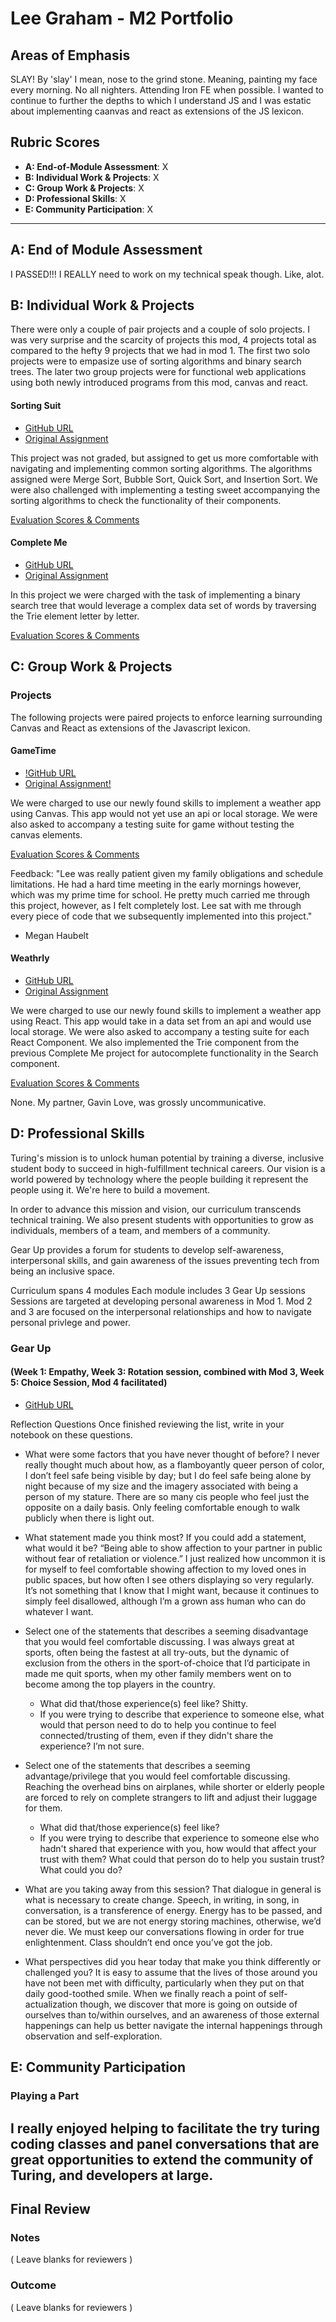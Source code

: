 
# Lee Graham - M2 Portfolio

## Areas of Emphasis

SLAY! By 'slay' I mean, nose to the grind stone.  Meaning, painting my face every morning.  No all nighters.  Attending Iron FE when possible. I wanted to continue to further the depths to which I understand JS and I was estatic about implementing caanvas and react as extensions of the JS lexicon.

## Rubric Scores

* **A: End-of-Module Assessment**: X
* **B: Individual Work & Projects**: X
* **C: Group Work & Projects**: X
* **D: Professional Skills**: X
* **E: Community Participation**: X

-----------------------

## A: End of Module Assessment

I PASSED!!!  I REALLY need to work on my technical speak though.  Like, alot.

## B: Individual Work & Projects

There were only a couple of pair projects and a couple of solo projects.  I was very surprise and the scarcity of projects this mod, 4 projects total as compared to the hefty 9 projects that we had in mod 1.  The first two solo projects were to empasize use of sorting algorithms and binary search trees.  The later two group projects were for functional web applications using both newly introduced programs from this mod, canvas and react. 

#### Sorting Suit

* [GitHub URL](https://github.com/TwirlingGoddess/Sorting-Algorithms)
* [Original Assignment](http://frontend.turing.io/projects/sorting-suite.html)

This project was not graded, but assigned to get us more comfortable with navigating and implementing common sorting algorithms.  The algorithms assigned were Merge Sort, Bubble Sort, Quick Sort, and Insertion Sort.  We were also challenged with implementing a testing sweet accompanying the sorting algorithms to check the functionality of their components.

[Evaluation Scores & Comments](http://frontend.turing.io/projects/sorting-suite.html)


#### Complete Me

* [GitHub URL](https://github.com/TwirlingGoddess/Complete-Me)
* [Original Assignment](http://frontend.turing.io/projects/complete-me.html)

In this project we were charged with the task of implementing a binary search tree that would leverage a complex data set of  words by traversing the Trie element letter by letter.

[Evaluation Scores & Comments](https://github.com/turingschool/front-end-submissions-public/blob/master/1803/mod-2/completeMe/leelee.md)


## C: Group Work & Projects

### Projects

The following projects were paired projects to enforce learning surrounding Canvas and React as extensions of the Javascript lexicon.

#### GameTime

* [!GitHub URL](https://github.com/TwirlingGoddess/GameTime-Centipede)
* [Original Assignment!](http://frontend.turing.io/projects/game-time.html)

We were charged to use our newly found skills to implement a weather app using Canvas.  This app would not yet use an api or  local storage.  We were also asked to accompany a testing suite for game without testing the canvas elements.

[Evaluation Scores & Comments](https://github.com/turingschool/front-end-submissions-public/blob/master/1803/mod-2/gametime/lee-meganH.md)

Feedback:
"Lee was really patient given my family obligations and schedule limitations.  He had a hard time meeting in the early mornings however, which was my prime time for school. He pretty much carried me through this project, however, as I felt completely lost. Lee sat with me through every piece of code that we subsequently implemented into this project."
  - Megan Haubelt

#### Weathrly

* [GitHub URL](https://github.com/TwirlingGoddess/WEATHRLY)
* [Original Assignment](http://frontend.turing.io/projects/weathrly.html)

We were charged to use our newly found skills to implement a weather app using React.  This app would take in a data set from an api and would use local storage.  We were also asked to accompany a testing suite for each React Component.  We also implemented the Trie component from the previous Complete Me project for autocomplete functionality in the Search component.

[Evaluation Scores & Comments](https://github.com/turingschool/front-end-submissions-public/blob/master/1803/mod-2/weathrly/gavin-lee.md)

None. My partner, Gavin Love, was grossly uncommunicative.


## D: Professional Skills
Turing's mission is to unlock human potential by training a diverse, inclusive student body to succeed in high-fulfillment technical careers. Our vision is a world powered by technology where the people building it represent the people using it. We're here to build a movement.

In order to advance this mission and vision, our curriculum transcends technical training. We also present students with opportunities to grow as individuals, members of a team, and members of a community.

Gear Up provides a forum for students to develop self-awareness, interpersonal skills, and gain awareness of the issues preventing tech from being an inclusive space.

Curriculum spans 4 modules
Each module includes 3 Gear Up sessions
Sessions are targeted at developing personal awareness in Mod 1. Mod 2 and 3 are focused on the interpersonal relationships and how to navigate personal privlege and power. 

### Gear Up
#### (Week 1: Empathy, Week 3: Rotation session, combined with Mod 3, Week 5: Choice Session, Mod 4 facilitated)

* [GitHub URL](https://github.com/turingschool/gear-up/blob/master/Mod2_Week1_Empathy_and_Privilege.markdown)

Reflection Questions
Once finished reviewing the list, write in your notebook on these questions.
* What were some factors that you have never thought of before?  I never really thought much about how, as a flamboyantly queer person of color, I don’t feel safe being visible by day; but I do feel safe being alone by night because of my size and the imagery associated with being a person of my stature. There are so many cis people who feel just the opposite on a daily basis.  Only feeling comfortable enough to walk publicly when there is light out.
* What statement made you think most? If you could add a statement, what would it be?  “Being able to show affection to your partner in public without fear of retaliation or violence.”  I just realized how uncommon it is for myself to feel comfortable showing affection to my loved ones in public spaces, but how often I see others displaying so very regularly.  It’s not something that I know that I might want, because it continues to simply feel disallowed, although I’m a grown ass human who can do whatever I want. 
* Select one of the statements that describes a seeming disadvantage that you would feel comfortable discussing.  I was always great at sports, often being the fastest at all try-outs, but the dynamic of exclusion from the others in the sport-of-choice that I’d participate in made me quit sports, when my other family members went on to become among the top players in the country.
    * What did that/those experience(s) feel like? Shitty.
    * If you were trying to describe that experience to someone else, what would that person need to do to help you continue to feel connected/trusting of them, even if they didn't share the experience?  I’m not sure.
* Select one of the statements that describes a seeming advantage/privilege that you would feel comfortable discussing.  Reaching the overhead bins on airplanes, while shorter or elderly people are forced to rely on complete strangers to lift and adjust their luggage for them.
    * What did that/those experience(s) feel like?
    * If you were trying to describe that experience to someone else who hadn't shared that experience with you, how would that affect your trust with them? What could that person do to help you sustain trust? What could you do?

* What are you taking away from this session? That dialogue in general is what is necessary to create change.  Speech, in writing, in song, in conversation, is a transference of energy.  Energy has to be passed, and can be stored, but we are not energy storing machines, otherwise, we’d never die.  We must keep our conversations flowing in order for true enlightenment.  Class shouldn’t end once you’ve got the job. 
* What perspectives did you hear today that make you think differently or challenged you?  It is easy to assume that the lives of those around you have not been met with difficulty, particularly when they put on that daily good-toothed smile.  When we finally reach a point of self-actualization though, we discover that more is going on outside of ourselves than to/within ourselves, and an awareness of those external happenings can help us better navigate the internal happenings through observation and self-exploration.


## E: Community Participation

### Playing a Part

I really enjoyed helping to facilitate the try turing coding classes and panel conversations that are great opportunities to extend the community of Turing, and developers at large.  
------------------

## Final Review

### Notes

( Leave blanks for reviewers )

### Outcome

( Leave blanks for reviewers )
